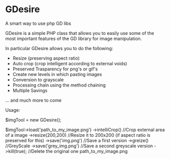GDesire
=======

A smart way to use php GD libs

GDesire is a simple PHP class that allows you to easily use some of the most important features of the GD library for image manipulation.

In particular GDesire allows you to do the following:

- Resize (preserving aspect ratio)
- Auto crop (crop intelligent according to external voids)
- Preserved Trasparency for png's or gif's
- Create new levels in which pasting images
- Conversion to grayscale
- Processing chain using the method chaining
- Multiple Savings 

... and much more to come


Usage:

$imgTool = new GDesire();

$imgTool->load('path_to_my_image.png')
    ->intelliCrop()           //Crop external area of a image
    ->resize(200,200)         //Resize it to 200x200 (if aspect ratio is preserved for this)
    ->save('img.png')         //Save a first version
    ->greize()                //GreyScale 
    ->save('grey_img.png')    //Save a second greyscale version
    ->kill(true);             //Delete the original one path_to_my_image.png